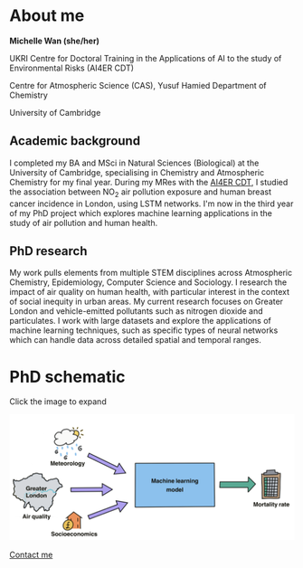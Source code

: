 # About me
**Michelle Wan (she/her)**

UKRI Centre for Doctoral Training in the Applications of AI to the study of Environmental Risks (AI4ER CDT)

Centre for Atmospheric Science (CAS), Yusuf Hamied Department of Chemistry

University of Cambridge

## Academic background
I completed my BA and MSci in Natural Sciences (Biological) at the University of Cambridge, specialising in Chemistry and Atmospheric Chemistry for my final year. During my MRes with the [AI4ER CDT](https://ai4er-cdt.esc.cam.ac.uk), I studied the association between NO<sub>2</sub> air pollution exposure and human breast cancer incidence in London, using LSTM networks. I'm now in the third year of my PhD project which explores machine learning applications in the study of air pollution and human health.

## PhD research
My work pulls elements from multiple STEM disciplines across Atmospheric Chemistry, Epidemiology, Computer Science and Sociology. I research the impact of air quality on human health, with particular interest in the context of social inequity in urban areas. My current research focuses on Greater London and vehicle-emitted pollutants such as nitrogen dioxide and particulates. I work with large datasets and explore the applications of machine learning techniques, such as specific types of neural networks which can handle data across detailed spatial and temporal ranges.

# PhD schematic
Click the image to expand
<p>
<a href="https://michellewl.github.io/images/PhD_schematic_professional_v3_Regional.png">
<img border="0" alt="PhD schematic" src="/images/PhD_schematic_professional_v3_Regional.png" width="1000">
</a>
</p>

[Contact me](https://michellewl.github.io/about/contact-me.html)
